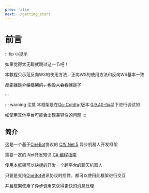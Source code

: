 ```yaml
---
prev: false
next: ./getting_start
---
```


# 前言

:::tip 小提示

如果觉得太无聊就跳过这一节吧！

本教程只示范反向WS的使用方法，正向WS的使用方法和反向WS基本一致

~~反正就是介绍框架的，也没人会看就是了~~

:::

::: warning 注意
本框架是在[Go-Cqhttp](https://github.com/Mrs4s/go-cqhttp)(版本:[0.9.40-fix4](https://github.com/Mrs4s/go-cqhttp/releases/tag/v0.9.40-fix4))下进行调试的

如使用其他平台可能会出现兼容性的问题
:::

## 简介

这是一个基于[OneBot](https://github.com/howmanybots/onebot)协议的 [C#/.Net 5](https://dotnet.microsoft.com/download/dotnet/5.0) 异步机器人开发框架

需要一定的.Net开发知识 [C# 编程指南](https://docs.microsoft.com/zh-cn/dotnet/csharp/programming-guide/)

使用本框架可以快捷的开发一个跨平台的聊天机器人

只要是支持[OneBot](https://github.com/howmanybots/onebot)通讯协议的插件，都可以使用此框架进行交互

并且框架使用了异步调用来获得更快的消息处理
